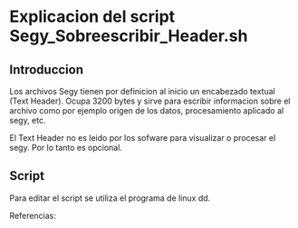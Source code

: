 # Explicacion del script Segy_Sobreescribir_Header.sh

## Introduccion
Los archivos Segy tienen por definicion al inicio un encabezado textual (Text Header).
Ocupa 3200 bytes y sirve para escribir informacion sobre el archivo como por ejemplo
origen de los datos, procesamiento aplicado al segy, etc. 

El Text Header no es leido por los sofware para visualizar o procesar el segy. 
Por lo tanto es opcional.

## Script
Para editar el script se utiliza el programa de linux dd.




Referencias:

